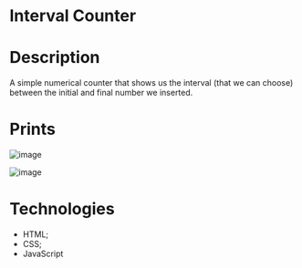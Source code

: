 # Interval Counter
	
# Description

A simple numerical counter that shows us the interval (that we can choose) between the initial and final number we inserted.

# Prints

![image](https://user-images.githubusercontent.com/86390899/160522923-f44f14a8-fbc6-486d-ab25-b23a653dcfce.png)

![image](https://user-images.githubusercontent.com/86390899/160522993-0ef78f5d-6a10-4d22-8c8f-563a9d9fe0f9.png)

# Technologies
* HTML;
* CSS;
* JavaScript
